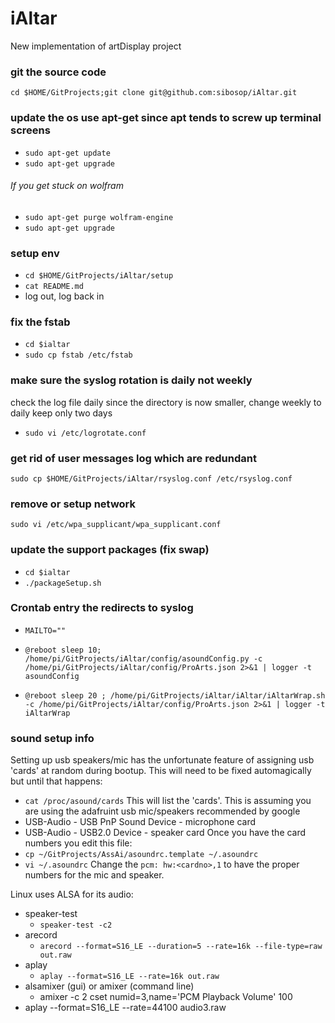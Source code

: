 # iAltar
New implementation of artDisplay project
### git the source code
`cd $HOME/GitProjects;git clone git@github.com:sibosop/iAltar.git`
### update the os use apt-get since apt tends to screw up terminal screens
* `sudo apt-get update`
* `sudo apt-get upgrade`

###### If you get stuck on wolfram
* `sudo apt-get purge wolfram-engine`
* `sudo apt-get upgrade`

### setup env
* `cd $HOME/GitProjects/iAltar/setup`
* `cat README.md`
* log out, log back in

### fix the fstab
* `cd $ialtar`
* `sudo cp fstab /etc/fstab`

### make sure the syslog rotation is daily not weekly
check the log file daily since the directory is now smaller, change weekly to daily
keep only two days
* `sudo vi /etc/logrotate.conf`

### get rid of user messages log which are redundant
`sudo cp $HOME/GitProjects/iAltar/rsyslog.conf /etc/rsyslog.conf`
### remove or setup network
`sudo vi /etc/wpa_supplicant/wpa_supplicant.conf`
### update the support packages (fix swap)
* `cd $ialtar`
* `./packageSetup.sh`

### Crontab entry the redirects to syslog
* `MAILTO=""`
* `@reboot sleep 10; /home/pi/GitProjects/iAltar/config/asoundConfig.py -c /home/pi/GitProjects/iAltar/config/ProArts.json 2>&1 | logger -t asoundConfig`

* `@reboot sleep 20 ; /home/pi/GitProjects/iAltar/iAltar/iAltarWrap.sh -c /home/pi/GitProjects/iAltar/config/ProArts.json 2>&1 | logger -t iAltarWrap`




### sound setup info
Setting up usb speakers/mic has the unfortunate feature of assigning usb 'cards' at random during bootup. This will need to be fixed automagically but until that happens:
* `cat /proc/asound/cards`
This will list the 'cards'. This is assuming you are using the adafruint usb mic/speakers recommended by google
* USB-Audio - USB PnP Sound Device - microphone card
* USB-Audio - USB2.0 Device - speaker card
Once you have the card numbers you edit this file:
* `cp ~/GitProjects/AssAi/asoundrc.template ~/.asoundrc`
* `vi ~/.asoundrc`
Change the `pcm: hw:<cardno>,1` to have the proper numbers for the mic and speaker.

Linux uses ALSA for its audio:
* speaker-test 
  * `speaker-test -c2`
* arecord
  * `arecord --format=S16_LE --duration=5 --rate=16k --file-type=raw out.raw`
* aplay
  * `aplay --format=S16_LE --rate=16k out.raw`
* alsamixer (gui) or amixer (command line)
  * amixer -c 2 cset numid=3,name='PCM Playback Volume' 100
* aplay --format=S16_LE --rate=44100  audio3.raw
